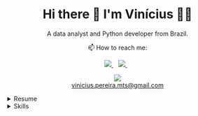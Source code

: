 <h1 align='center'>
  Hi there 👋 I'm Vinícius 👨‍💻
</h1>

<p align='center'>
  A data analyst and Python developer from Brazil.
</p>

<p align="center">
📫 How to reach me: 
</p>
<p align='center'>
  <a href="https://medium.com/@vinicius.pereira.mts" target="_blank">
    <img src="https://img.shields.io/badge/linkedin-%230077B5.svg?&style=for-the-badge&logo=linkedin&logoColor=white" />
  </a>&nbsp;&nbsp;
  <a href="https://www.linkedin.com/in/viniciusp-martins/" target="_blank">
    <img src="https://img.shields.io/badge/Medium-12100E?style=for-the-badge&logo=medium&logoColor=white" />
  </a>&nbsp;&nbsp;
</p>

<p align='center'>
  <p align='center'>
    <a href='mailto:vinicius.pereira.mts@gmail.com'>
    <img src="https://img.shields.io/badge/Gmail-D14836?style=for-the-badge&logo=gmail&logoColor=white" />
    </a>
    <br>
    <a href='mailto:vinicius.pereira.mts@gmail.com'>vinicius.pereira.mts@gmail.com</a>
  </p>
</p>

<details>
  <summary>Resume</summary>
<br>
  
**Education**

- 📖 **MBA in Accounting, Auditing and Controlling**\
📆 2022 - 2023\
📍 **UNINTER** - Brazil

- 📖 **Bachelor Degree in Business Administration**\
📆 2017 - 2021\
📍 **Federal Institute of Southeast Minas Gerais** - Barbacena, Brazil

<hr>

**Experience**

<p>
  
- 👨‍💻 **Business Analytics**\
📆 2020 - present\
📍 **Sales Supermercados** - Barbacena/MG, Brazil

<img align="left" src="https://img.shields.io/badge/Python-3776AB?logo=python&logoColor=white" />
<img align="left" src="https://img.shields.io/badge/Microsoft%20Excel-217346?logo=microsoft-excel&logoColor=white" />
<img align="left" src="https://img.shields.io/badge/Microsoft_Access-A4373A?style=for-the-badge&logo=microsoft-access&logoColor=white" />
<img align="left" src="https://img.shields.io/badge/Microsoft%20Office-D83B01?logo=microsoft-office&logoColor=white" />
<img align="left" src="https://img.shields.io/badge/SAP-0FAAFF?logo=sap&logoColor=white" />

</p>
<br>
<br>
<br>
<p>
  
  - 👨‍💻 **Office Assistant**\
📆 2017 - 2020\
📍 **Sales Supermercados** - Barbacena/MG, Brazil

<br>
<img align="left" src="https://img.shields.io/badge/Python-3776AB?logo=python&logoColor=white" />
<img align="left" src="https://img.shields.io/badge/Windows-0078D6?logo=windows&logoColor=white" />
<img align="left" src="https://img.shields.io/badge/Microsoft%20Excel-217346?logo=microsoft-excel&logoColor=white" />
<img align="left" src="https://img.shields.io/badge/Microsoft%20Office-D83B01?logo=microsoft-office&logoColor=white" />
</p>
<br>
<br>
</details>
<details>
  <summary>Skills</summary>
<br>
  
**Programming**
<br>

<img align="center" src="https://img.shields.io/badge/Microsoft_SQL_Server-CC2927?style=for-the-badge&logo=microsoft-sql-server&logoColor=white" />
<img align="center" src="https://img.shields.io/badge/SQLite-07405E?style=for-the-badge&logo=sqlite&logoColor=white" />
<img align="center" src="https://img.shields.io/badge/Node%20js-339933?style=for-the-badge&logo=nodedotjs&logoColor=white" />
<img align="center" src="https://img.shields.io/badge/JavaScript-323330?style=for-the-badge&logo=javascript&logoColor=F7DF1E" />
<img align="center" src="https://img.shields.io/badge/Python-3776AB?logo=python&logoColor=white" />

<hr>

**Softwares and IDE's**
<br>

<img align="center" src="https://img.shields.io/badge/Colab-F9AB00?style=for-the-badge&logo=googlecolab&color=525252" />
<img align="center" src="https://img.shields.io/badge/Gitpod-000000?style=for-the-badge&logo=gitpod&logoColor=#FFAE33" />
<img align="center" src="https://img.shields.io/badge/VSCode-0078D4?style=for-the-badge&logo=visual%20studio%20code&logoColor=white" />
<img align="center" src="https://img.shields.io/badge/PowerBI-F2C811?style=for-the-badge&logo=Power%20BI&logoColor=white"> 

<hr>

**Packages**
<br>

<img align="center" src="https://img.shields.io/badge/Numpy-777BB4?style=for-the-badge&logo=numpy&logoColor=white" />
<img align="center" src="https://img.shields.io/badge/Pandas-2C2D72?style=for-the-badge&logo=pandas&logoColor=white" />
<img align="center" src="https://img.shields.io/badge/Plotly-239120?style=for-the-badge&logo=plotly&logoColor=white" />
<img align="center" src="https://img.shields.io/badge/Flask-000000?style=for-the-badge&logo=flask&logoColor=white" />
<img align="center" src="https://img.shields.io/badge/Socket.io-010101?&style=for-the-badge&logo=Socket.io&logoColor=white" />

<hr>

**Artificial Inteligence Librarys**
<br>

<img align="center" src="https://img.shields.io/badge/scikit_learn-F7931E?style=for-the-badge&logo=scikit-learn&logoColor=white" />
<img align="center" src="https://img.shields.io/badge/Keras-FF0000?style=for-the-badge&logo=keras&logoColor=white" />
<img align="center" src="https://img.shields.io/badge/PyTorch-EE4C2C?style=for-the-badge&logo=pytorch&logoColor=white" />
<img align="center" src="https://img.shields.io/badge/TensorFlow-FF6F00?style=for-the-badge&logo=tensorflow&logoColor=white" />

<hr>

**Operating Systems**
<br>

<img align="center" src="https://img.shields.io/badge/Linux-FCC624?style=for-the-badge&logo=linux&logoColor=black" />
<img align="center" src="https://img.shields.io/badge/Windows-0078D6?logo=windows&logoColor=white" />

<hr>

**Languages**
<br>

<img align="center" src="https://img.shields.io/badge/English-blue?logo=data:image/svg%2bxml;base64,PHN2ZyB4bWxucz0iaHR0cDovL3d3dy53My5vcmcvMjAwMC9zdmciIGlkPSJmbGFnLWljb24tY3NzLWdiLWVuZyIgdmlld0JveD0iMCAwIDY0MCA0ODAiPgogIDxwYXRoIGZpbGw9IiNmZmYiIGQ9Ik0wIDBoNjQwdjQ4MEgweiIvPgogIDxwYXRoIGZpbGw9IiNjZTExMjQiIGQ9Ik0yODEuNiAwaDc2Ljh2NDgwaC03Ni44eiIvPgogIDxwYXRoIGZpbGw9IiNjZTExMjQiIGQ9Ik0wIDIwMS42aDY0MHY3Ni44SDB6Ii8+Cjwvc3ZnPgo=" />

</details>
